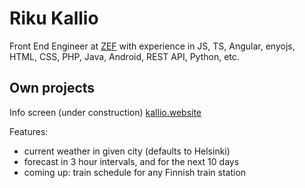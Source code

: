 # Riku Kallio

Front End Engineer at [ZEF] with experience in JS, TS, Angular, enyojs, HTML, CSS, PHP, Java, Android, REST API, Python, etc.

## Own projects

Info screen (under construction)
[kallio.website]

Features:
* current weather in given city (defaults to Helsinki)
* forecast in 3 hour intervals, and for the next 10 days
* coming up: train schedule for any Finnish train station

[ZEF]: https://zef.fi
[kallio.website]: https://kallio.website/info